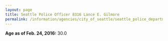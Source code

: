 ```yaml
---
layout: page
title: Seattle Police Officer 8316 Lance E. Gilmore
permalink: /information/agencies/city_of_seattle/seattle_police_department/copbook/8316/
---
```


**Age as of Feb. 24, 2016:** 30.0
